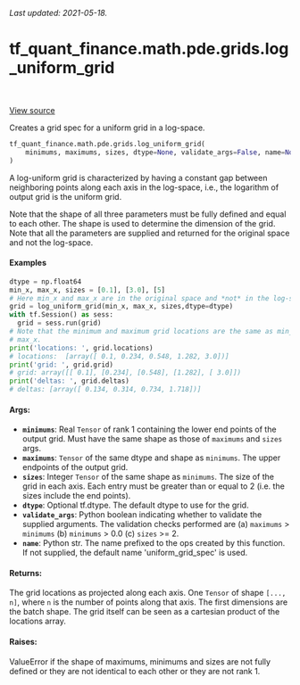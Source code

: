 <!--
This file is generated by a tool. Do not edit directly.
For open-source contributions the docs will be updated automatically.
-->

*Last updated: 2021-05-18.*

<div itemscope itemtype="http://developers.google.com/ReferenceObject">
<meta itemprop="name" content="tf_quant_finance.math.pde.grids.log_uniform_grid" />
<meta itemprop="path" content="Stable" />
</div>

# tf_quant_finance.math.pde.grids.log_uniform_grid

<!-- Insert buttons and diff -->

<table class="tfo-notebook-buttons tfo-api" align="left">
</table>

<a target="_blank" href="https://github.com/google/tf-quant-finance/blob/master/tf_quant_finance/math/pde/grids.py">View source</a>



Creates a grid spec for a uniform grid in a log-space.

```python
tf_quant_finance.math.pde.grids.log_uniform_grid(
    minimums, maximums, sizes, dtype=None, validate_args=False, name=None
)
```



<!-- Placeholder for "Used in" -->

A log-uniform grid is characterized by having a constant gap between
neighboring points along each axis in the log-space, i.e., the logarithm of
output grid is the uniform grid.

Note that the shape of all three parameters must be fully defined and equal
to each other. The shape is used to determine the dimension of the grid.
Note that all the parameters are supplied and returned for the original space
and not the log-space.

#### Examples

```python
dtype = np.float64
min_x, max_x, sizes = [0.1], [3.0], [5]
# Here min_x and max_x are in the original space and *not* in the log-space.
grid = log_uniform_grid(min_x, max_x, sizes,dtype=dtype)
with tf.Session() as sess:
  grid = sess.run(grid)
# Note that the minimum and maximum grid locations are the same as min_x and
# max_x.
print('locations: ', grid.locations)
# locations:  [array([ 0.1, 0.234, 0.548, 1.282, 3.0])]
print('grid: ', grid.grid)
# grid: array([[ 0.1], [0.234], [0.548], [1.282], [ 3.0]])
print('deltas: ', grid.deltas)
# deltas: [array([ 0.134, 0.314, 0.734, 1.718])]
```

#### Args:


* <b>`minimums`</b>: Real `Tensor` of rank 1 containing the lower end points of the
  output grid. Must have the same shape as those of `maximums` and `sizes`
  args.
* <b>`maximums`</b>: `Tensor` of the same dtype and shape as `minimums`. The upper
  endpoints of the output grid.
* <b>`sizes`</b>: Integer `Tensor` of the same shape as `minimums`. The size of the
  grid in each axis. Each entry must be greater than or equal to 2 (i.e. the
  sizes include the end points).
* <b>`dtype`</b>: Optional tf.dtype. The default dtype to use for the grid.
* <b>`validate_args`</b>: Python boolean indicating whether to validate the supplied
  arguments. The validation checks performed are (a) `maximums` > `minimums`
  (b) `minimums` > 0.0 (c) `sizes` >= 2.
* <b>`name`</b>: Python str. The name prefixed to the ops created by this function. If
  not supplied, the default name 'uniform_grid_spec' is used.


#### Returns:

The grid locations as projected along each axis. One `Tensor` of shape
`[..., n]`, where `n` is the number of points along that axis. The first
dimensions are the batch shape. The grid itself can be seen as a cartesian
product of the locations array.


#### Raises:

ValueError if the shape of maximums, minimums and sizes are not fully
defined or they are not identical to each other or they are not rank 1.
